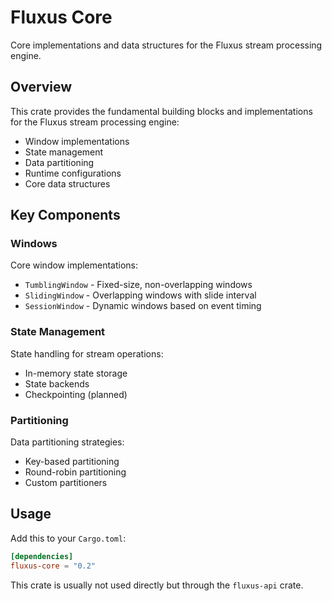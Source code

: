 # Fluxus Core

Core implementations and data structures for the Fluxus stream processing engine.

## Overview

This crate provides the fundamental building blocks and implementations for the Fluxus stream processing engine:

- Window implementations
- State management
- Data partitioning
- Runtime configurations
- Core data structures

## Key Components

### Windows

Core window implementations:
- `TumblingWindow` - Fixed-size, non-overlapping windows
- `SlidingWindow` - Overlapping windows with slide interval
- `SessionWindow` - Dynamic windows based on event timing

### State Management

State handling for stream operations:
- In-memory state storage
- State backends
- Checkpointing (planned)

### Partitioning

Data partitioning strategies:
- Key-based partitioning
- Round-robin partitioning
- Custom partitioners

## Usage

Add this to your `Cargo.toml`:

```toml
[dependencies]
fluxus-core = "0.2"
```

This crate is usually not used directly but through the `fluxus-api` crate.